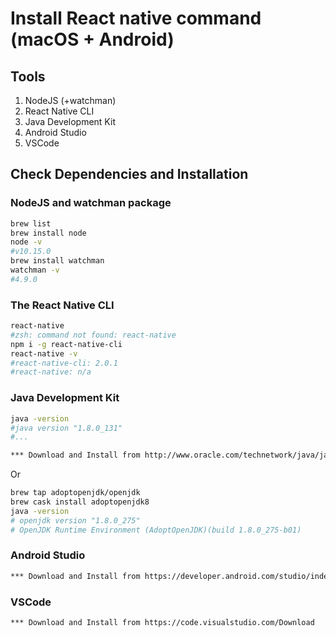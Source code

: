 # Install React native command (macOS + Android)

## Tools

1. NodeJS (+watchman)
2. React Native CLI
3. Java Development Kit
4. Android Studio
5. VSCode

## Check Dependencies and Installation

### NodeJS and watchman package

```bash
brew list
brew install node
node -v
#v10.15.0
brew install watchman
watchman -v
#4.9.0
```

### The React Native CLI

```bash
react-native
#zsh: command not found: react-native
npm i -g react-native-cli
react-native -v
#react-native-cli: 2.0.1
#react-native: n/a
```

### Java Development Kit

```bash
java -version
#java version "1.8.0_131"
#...
```

```bash
*** Download and Install from http://www.oracle.com/technetwork/java/javase/downloads/jdk8-downloads-2133151.html
```

Or

```bash
brew tap adoptopenjdk/openjdk
brew cask install adoptopenjdk8
java -version
# openjdk version "1.8.0_275"
# OpenJDK Runtime Environment (AdoptOpenJDK)(build 1.8.0_275-b01)
```

### Android Studio

```bash
*** Download and Install from https://developer.android.com/studio/index.html
```

### VSCode

```bash
*** Download and Install from https://code.visualstudio.com/Download
```
